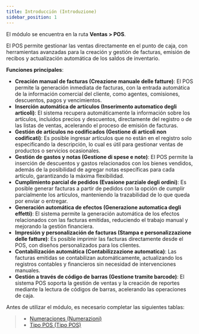 ```yaml
---
title: Introducción (Introduzione)
sidebar_position: 1
---
```


El módulo se encuentra en la ruta **Ventas > POS**.

El POS permite gestionar las ventas directamente en el punto de caja, con herramientas avanzadas para la creación y gestión de facturas, emisión de recibos y actualización automática de los saldos de inventario.

**Funciones principales**:  
- **Creación manual de facturas (Creazione manuale delle fatture)**: El POS permite la generación inmediata de facturas, con la entrada automática de la información comercial del cliente, como agentes, comisiones, descuentos, pagos y vencimientos.  
- **Inserción automática de artículos (Inserimento automatico degli articoli)**: El sistema recupera automáticamente la información sobre los artículos, incluidos precios y descuentos, directamente del registro o de las listas de ventas, acelerando el proceso de emisión de facturas.  
- **Gestión de artículos no codificados (Gestione di articoli non codificati)**: Es posible ingresar artículos que no están en el registro solo especificando la descripción, lo cual es útil para gestionar ventas de productos o servicios ocasionales.  
- **Gestión de gastos y notas (Gestione di spese e note)**: El POS permite la inserción de descuentos y gastos relacionados con los bienes vendidos, además de la posibilidad de agregar notas específicas para cada artículo, garantizando la máxima flexibilidad.  
- **Cumplimiento parcial de pedidos (Evasione parziale degli ordini)**: Es posible generar facturas a partir de pedidos con la opción de cumplir parcialmente los artículos, manteniendo la trazabilidad de lo que queda por enviar o entregar.  
- **Generación automática de efectos (Generazione automatica degli effetti)**: El sistema permite la generación automática de los efectos relacionados con las facturas emitidas, reduciendo el trabajo manual y mejorando la gestión financiera.  
- **Impresión y personalización de facturas (Stampa e personalizzazione delle fatture)**: Es posible imprimir las facturas directamente desde el POS, con diseños personalizados para los clientes.  
- **Contabilización automática (Contabilizzazione automatica)**: Las facturas emitidas se contabilizan automáticamente, actualizando los registros contables y financieros sin necesidad de intervenciones manuales.  
- **Gestión a través de código de barras (Gestione tramite barcode)**: El sistema POS soporta la gestión de ventas y la creación de reportes mediante la lectura de códigos de barras, acelerando las operaciones de caja.  

Antes de utilizar el módulo, es necesario completar las siguientes tablas:  
> - [Numeraciones (Numerazioni)](/docs/configurations/tables/fluentis-numerations)  
> - [Tipo POS (Tipo POS)](/docs/configurations/tables/sales/pos-types)